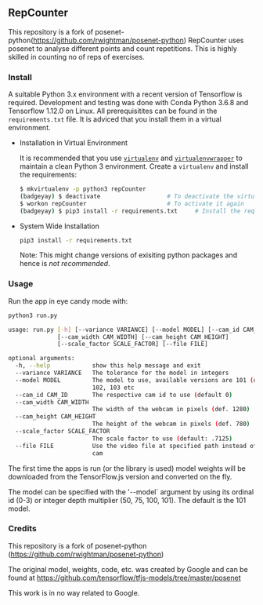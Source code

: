 ## RepCounter

This repository is a fork of posenet-python(https://github.com/rwightman/posenet-python)
RepCounter uses posenet to analyse different points and count repetitions. This is highly
skilled in counting no of reps of exercises.

### Install

A suitable Python 3.x environment with a recent version of Tensorflow is required.
Development and testing was done with Conda Python 3.6.8 and Tensorflow 1.12.0 on Linux.
All prerequisitites can be found in the `requirements.txt` file. It is adviced that you
install them in a virtual environment.
* Installation in Virtual Environment

   It is recommended that you use [`virtualenv`](https://virtualenv.pypa.io/en/stable/installation/)
   and [`virtualenvwrapper`](https://virtualenvwrapper.readthedocs.io/en/latest/install.html) to maintain
   a clean Python 3 environment. Create a `virtualenv` and install the requirements:

  ```sh
  $ mkvirtualenv -p python3 repCounter
  (badgeyay) $ deactivate         			# To deactivate the virtual environment
  $ workon repCounter             			# To activate it again
  (badgeyay) $ pip3 install -r requirements.txt 	# Install the requirements
  ```
* System Wide Installation

  ```sh
  pip3 install -r requirements.txt
  ```
  Note: This might change versions of exisiting python packages and hence is *not recommended*.
### Usage

Run the app in eye candy mode with:
```sh
python3 run.py
```
```sh
usage: run.py [-h] [--variance VARIANCE] [--model MODEL] [--cam_id CAM_ID]
              [--cam_width CAM_WIDTH] [--cam_height CAM_HEIGHT]
              [--scale_factor SCALE_FACTOR] [--file FILE]

optional arguments:
  -h, --help            show this help message and exit
  --variance VARIANCE   The tolerance for the model in integers
  --model MODEL         The model to use, available versions are 101 (def.),
                        102, 103 etc
  --cam_id CAM_ID       The respective cam id to use (default 0)
  --cam_width CAM_WIDTH
                        The width of the webcam in pixels (def. 1280)
  --cam_height CAM_HEIGHT
                        The height of the webcam in pixels (def. 780)
  --scale_factor SCALE_FACTOR
                        The scale factor to use (default: .7125)
  --file FILE           Use the video file at specified path instead of live
                        cam
```
The first time the apps is run (or the library is used) model weights will be downloaded from the TensorFlow.js version and converted on the fly.

The model can be specified with the '--model` argument by using its ordinal id (0-3) or integer depth multiplier (50, 75, 100, 101). The default is the 101 model.

### Credits
This repository is a fork of posenet-python (https://github.com/rwightman/posenet-python)

The original model, weights, code, etc. was created by Google and can be found at https://github.com/tensorflow/tfjs-models/tree/master/posenet

This work is in no way related to Google.

